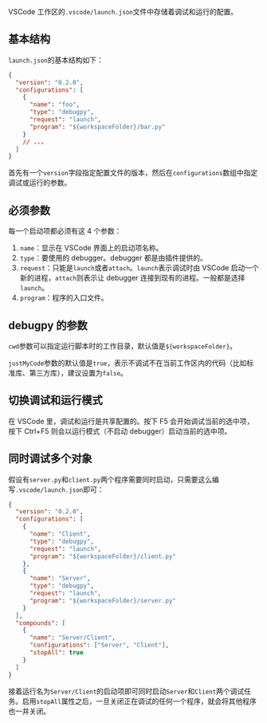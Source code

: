 VSCode 工作区的`.vscode/launch.json`文件中存储着调试和运行的配置。

## 基本结构

`launch.json`的基本结构如下：

```json
{
  "version": "0.2.0",
  "configurations": [
    {
      "name": "foo",
      "type": "debugpy",
      "request": "launch",
      "program": "${workspaceFolder}/bar.py"
    }
    // ...
  ]
}
```

首先有一个`version`字段指定配置文件的版本，然后在`configurations`数组中指定调试或运行的参数。

## 必须参数

每一个启动项都必须有这 4 个参数：

1. `name`：显示在 VSCode 界面上的启动项名称。
2. `type`：要使用的 debugger。debugger 都是由插件提供的。
3. `request`：只能是`launch`或者`attach`。`launch`表示调试时由 VSCode 启动一个新的进程，`attach`则表示让 debugger 连接到现有的进程。一般都是选择`launch`。
4. `program`：程序的入口文件。

## debugpy 的参数

`cwd`参数可以指定运行脚本时的工作目录，默认值是`${workspaceFolder}`。

`justMyCode`参数的默认值是`true`，表示不调试不在当前工作区内的代码（比如标准库、第三方库），建议设置为`false`。

## 切换调试和运行模式

在 VSCode 里，调试和运行是共享配置的。按下 F5 会开始调试当前的选中项，按下 Ctrl+F5 则会以运行模式（不启动 debugger）启动当前的选中项。

## 同时调试多个对象

假设有`server.py`和`client.py`两个程序需要同时启动，只需要这么编写`.vscode/launch.json`即可：

```json
{
  "version": "0.2.0",
  "configurations": [
    {
      "name": "Client",
      "type": "debugpy",
      "request": "launch",
      "program": "${workspaceFolder}/client.py"
    },
    {
      "name": "Server",
      "type": "debugpy",
      "request": "launch",
      "program": "${workspaceFolder}/server.py"
    }
  ],
  "compounds": [
    {
      "name": "Server/Client",
      "configurations": ["Server", "Client"],
      "stopAll": true
    }
  ]
}
```

接着运行名为`Server/Client`的启动项即可同时启动`Server`和`Client`两个调试任务。启用`stopAll`属性之后，一旦关闭正在调试的任何一个程序，就会将其他程序也一并关闭。
